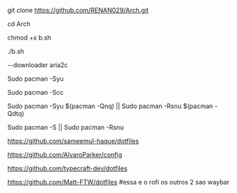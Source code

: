 git clone https://github.com/RENAN029/Arch.git

cd Arch

chmod +x b.sh

./b.sh

--downloader aria2c

Sudo pacman -Syu

Sudo pacman -Scc

Sudo pacman -Syu $(pacman -Qnq) || Sudo pacman -Rsnu $(pacman -Qdtq)

Sudo pacman -S || Sudo pacman -Rsnu

https://github.com/sameemul-haque/dotfiles

https://github.com/AlvaroParker/config

https://github.com/typecraft-dev/dotfiles

https://github.com/Matt-FTW/dotfiles #essa e o rofi os outros 2 sao waybar

